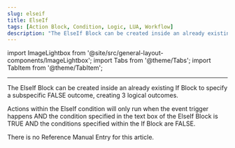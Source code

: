 ```yaml
---
slug: elseif
title: ElseIf
tags: [Action Block, Condition, Logic, LUA, Workflow]
description: "The ElseIf Block can be created inside an already existing If Block to specify a subspecific FALSE outcome, creating 3 logical outcomes."
---
```



import ImageLightbox from '@site/src/general-layout-components/ImageLightbox';
import Tabs from '@theme/Tabs';
import TabItem from '@theme/TabItem';

---

<Tabs>
  <TabItem value="About Elseif" label="About Elseif" default>


The ElseIf Block can be created inside an already existing If Block to specify a subspecific FALSE outcome, creating 3 logical outcomes.

Actions within the ElseIf condition will only run when the event trigger happens AND the condition specified in the text box of the ElseIf Block is TRUE AND the conditions specified within the If Block are FALSE.

  </TabItem>
  <TabItem value="Reference Manual Entry" label="Reference Manual Entry">
    
There is no Reference Manual Entry for this article.



  </TabItem>
</Tabs>

